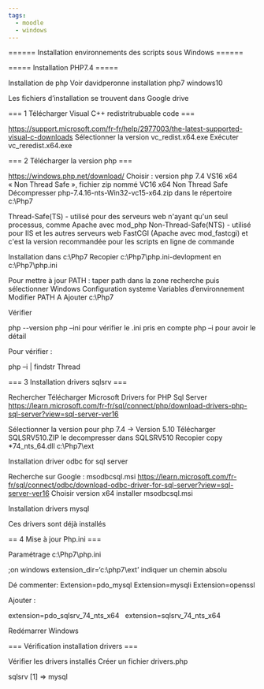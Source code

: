 ```yaml
---
tags:
  - moodle
  - windows
---
```


====== Installation environnements des scripts sous Windows ======

===== Installation PHP7.4 =====

Installation de php
Voir davidperonne installation php7 windows10

Les fichiers d’installation se trouvent dans Google drive

=== 1 Télécharger Visual C++ redistritrubuable code ===

https://support.microsoft.com/fr-fr/help/2977003/the-latest-supported-visual-c-downloads
Sélectionner la version vc_redist.x64.exe
Exécuter vc_reredist.x64.exe

=== 2 Télécharger la version php ===

https://windows.php.net/download/
Choisir : version php 7.4 VS16 x64 « Non Thread Safe », 
fichier zip nommé VC16 x64 Non Thread Safe
Décompresser php-7.4.16-nts-Win32-vc15-x64.zip dans le répertoire c:\Php7

Thread-Safe(TS) - utilisé pour des serveurs web n'ayant qu'un seul processus, comme Apache avec mod_php
Non-Thread-Safe(NTS) - utilisé pour IIS et les autres serveurs web FastCGI (Apache avec mod_fastcgi) et c'est la version recommandée pour les scripts en ligne de commande

Installation dans c:\Php7
Recopier c:\Php7\php.ini-devlopment en c:\Php7\php.ini

Pour mettre à jour PATH : taper path dans la zone recherche puis sélectionner
Windows Configuration systeme Variables d’environnement
Modifier PATH  A
Ajouter c:\Php7

Vérifier 

  php --version
  php –ini  pour vérifier le .ini pris en compte
  php –i pour avoir le détail

Pour vérifier : 

  php –i | findstr Thread 

=== 3 Installation drivers sqlsrv ===

Rechercher Télécharger Microsoft Drivers for PHP Sql Server
https://learn.microsoft.com/fr-fr/sql/connect/php/download-drivers-php-sql-server?view=sql-server-ver16

Sélectionner la version pour php 7.4 -> Version 5.10
Télécharger  SQLSRV510.ZIP  le decompresser dans SQLSRV510
Recopier copy *74_nts_64.dll c:\Php7\ext

Installation driver odbc for sql server

Recherche sur Google : msodbcsql.msi
https://learn.microsoft.com/fr-fr/sql/connect/odbc/download-odbc-driver-for-sql-server?view=sql-server-ver16
Choisir version x64  installer msodbcsql.msi 

Installation drivers mysql 

Ces drivers sont déjà installés

== 4 Mise à jour Php.ini ===

Paramétrage c:\Php7\php.ini

;on windows
extension_dir=‘c:\php7\ext’  indiquer un chemin absolu

Dé commenter:
Extension=pdo_mysql
Extension=mysqli
Extension=openssl

Ajouter :

extension=pdo_sqlsrv_74_nts_x64   
extension=sqlsrv_74_nts_x64 

Redémarrer Windows

=== Vérification installation drivers ===

Vérifier les drivers installés
Créer un fichier drivers.php

  <?php
      print_r(PDO::getAvailableDrivers());

On devrait avoir 1 tableau
 [0]  => sqlsrv
 [1]  => mysql

